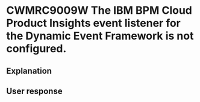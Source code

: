 # CWMRC9009W The IBM BPM Cloud Product Insights event listener for the  Dynamic Event Framework is not configured.

## Explanation

## User response